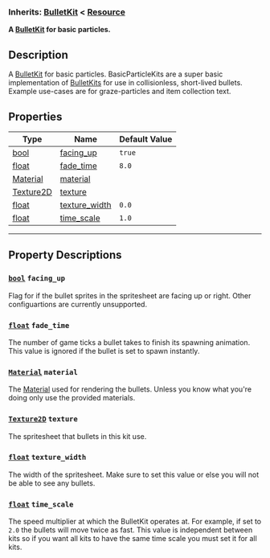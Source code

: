 ### **Inherits:** [BulletKit](https://github.com/PickledCow/STGodot-4/wiki/BulletKit) < [Resource](https://docs.godotengine.org/en/stable/classes/class_resource.html)
**A [BulletKit](https://github.com/PickledCow/STGodot-4/wiki/BulletKit) for basic particles.**
## Description
A [BulletKit](https://github.com/PickledCow/STGodot-4/wiki/BulletKit) for basic particles. BasicParticleKits are a super basic implementation of [BulletKits](https://github.com/PickledCow/STGodot-4/wiki/BulletKit) for use in collisionless, short-lived bullets. Example use-cases are for graze-particles and item collection text.
## Properties
|Type|Name|Default Value|
|-|-|-|
|[bool](https://docs.godotengine.org/en/stable/classes/class_bool.html) | [facing_up](#bool-facing_up) |`true`|
|[float](https://docs.godotengine.org/en/stable/classes/class_float.html) | [fade_time](#float-fade_time) |`8.0`|
|[Material](https://docs.godotengine.org/en/stable/classes/class_material.html) | [material](#Material-material) ||
|[Texture2D](https://docs.godotengine.org/en/stable/classes/class_texture2d.html) | [texture](#Texture2D-texture) ||
|[float](https://docs.godotengine.org/en/stable/classes/class_float.html) | [texture_width](#float-texture_width) |`0.0`|
|[float](https://docs.godotengine.org/en/stable/classes/class_float.html) | [time_scale](#float-time_scale) |`1.0`|
---
## Property Descriptions
### [`bool`](https://docs.godotengine.org/en/stable/classes/class_bool.html) `facing_up`
Flag for if the bullet sprites in the spritesheet are facing up or right. Other configuartions are currently unsupported.
### [`float`](https://docs.godotengine.org/en/stable/classes/class_float.html) `fade_time`
The number of game ticks a bullet takes to finish its spawning animation. This value is ignored if the bullet is set to spawn instantly.
### [`Material`](https://docs.godotengine.org/en/stable/classes/class_material.html) `material`
The [Material](https://docs.godotengine.org/en/stable/classes/class_material.html) used for rendering the bullets. Unless you know what you're doing only use the provided materials.
### [`Texture2D`](https://docs.godotengine.org/en/stable/classes/class_texture2d.html) `texture`
The spritesheet that bullets in this kit use.
### [`float`](https://docs.godotengine.org/en/stable/classes/class_float.html) `texture_width`
The width of the spritesheet. Make sure to set this value or else you will not be able to see any bullets.
### [`float`](https://docs.godotengine.org/en/stable/classes/class_float.html) `time_scale`
The speed multiplier at which the BulletKit operates at. For example, if set to `2.0` the bullets will move twice as fast.
This value is independent between kits so if you want all kits to have the same time scale you must set it for all kits.
